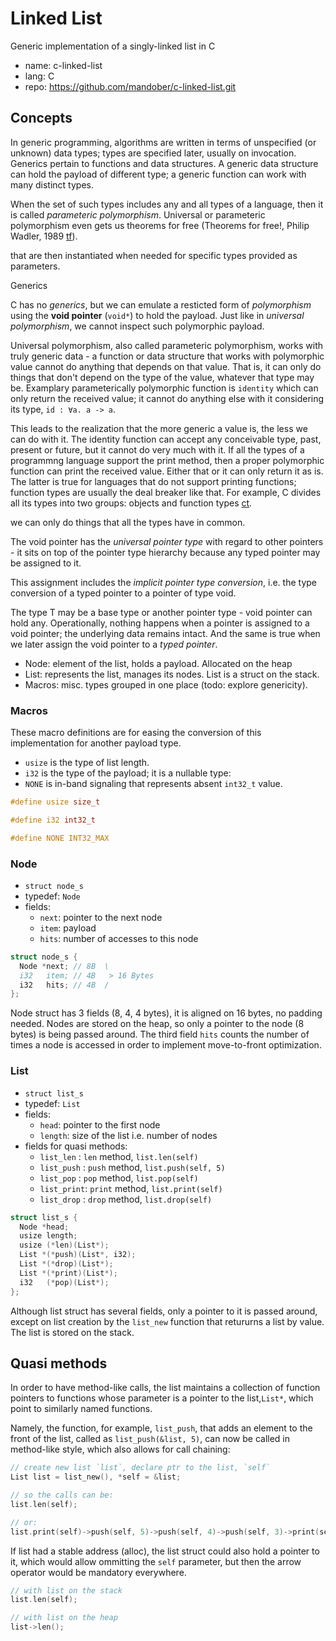 # Linked List

Generic implementation of a singly-linked list in C

- name: c-linked-list
- lang: C
- repo: https://github.com/mandober/c-linked-list.git

## Concepts

In generic programming, algorithms are written in terms of unspecified (or unknown) data types; types are specified later, usually on invocation. Generics pertain to functions and data structures. A generic data structure can hold the payload of different type; a generic function can work with many distinct types.

When the set of such types includes any and all types of a language, then it is called *parameteric polymorphism*. Universal or parameteric polymorphism even gets us theorems for free (Theorems for free!, Philip Wadler, 1989 [tf]).




that are then instantiated when needed for specific types provided as parameters. 

Generics

C has no *generics*, but we can emulate a resticted form of *polymorphism* using the **void pointer** (`void*`) to hold the payload. Just like in *universal polymorphism*, we cannot inspect such polymorphic payload.

Universal polymorphism, also called parameteric polymorphism, works with truly generic data - a function or data structure that works with polymorphic value cannot do anything that depends on that value. That is, it can only do things that don't depend on the type of the value, whatever that type may be. Examplary parameterically polymorphic function is `identity` which can only return the received value; it cannot do anything else with it considering its type, `id : ∀a. a -> a`.

This leads to the realization that the more generic a value is, the less we can do with it. The identity function can accept any conceivable type, past, present or future, but it cannot do very much with it. If all the types of a programmng language support the print method, then a proper polymorphic function can print the received value. Either that or it can only return it as is. The latter is true for languages that do not support printing functions; function types are usually the deal breaker like that. For example, C divides all its types into two groups: objects and function types [ct].


[ct]: https://en.cppreference.com/w/c/language/type#Type_groups
[tf]: https://dl.acm.org/doi/10.1145/99370.99404




we can only do things that all the types have in common.

The void pointer has the *universal pointer type* with regard to other pointers - it sits on top of the pointer type hierarchy because any typed pointer may be assigned to it.



This assignment includes the *implicit pointer type conversion*, i.e. the type conversion of a typed pointer to a pointer of type void.

The type T may be a base type or another pointer type - void pointer can hold any. Operationally, nothing happens when a pointer is assigned to a void pointer; the underlying data remains intact. And the same is true when we later assign the void pointer to a *typed pointer*.






- Node: element of the list, holds a payload. Allocated on the heap
- List: represents the list, manages its nodes. List is a struct on the stack.
- Macros: misc. types grouped in one place (todo: explore genericity).


### Macros
These macro definitions are for easing the conversion of this implementation for another payload type.

- `usize` is the type of list length.
- `i32` is the type of the payload; it is a nullable type:
- `NONE` is in-band signaling that represents absent `int32_t` value.

```c
#define usize size_t

#define i32 int32_t

#define NONE INT32_MAX
```



### Node

- `struct node_s`
- typedef: `Node`
- fields:
  - `next`: pointer to the next node
  - `item`: payload
  - `hits`: number of accesses to this node

```c
struct node_s {
  Node *next; // 8B  \
  i32   item; // 4B   > 16 Bytes
  i32   hits; // 4B  /
};
```

Node struct has 3 fields (8, 4, 4 bytes), it is aligned on 16 bytes, no padding needed. Nodes are stored on the heap, so only a pointer to the node (8 bytes) is being passed around. The third field `hits` counts the number of times a node is accessed in order to implement move-to-front optimization.



### List

- `struct list_s`
- typedef: `List`
- fields:
  - `head`: pointer to the first node
  - `length`: size of the list i.e. number of nodes
- fields for quasi methods:
  - `list_len`  : `len` method, `list.len(self)`
  - `list_push` : `push` method, `list.push(self, 5)`
  - `list_pop`  : `pop` method, `list.pop(self)`
  - `list_print`: `print` method, `list.print(self)`
  - `list_drop` : `drop` method, `list.drop(self)`


```c
struct list_s {
  Node *head;
  usize length;
  usize (*len)(List*);
  List *(*push)(List*, i32);
  List *(*drop)(List*);
  List *(*print)(List*);
  i32   (*pop)(List*);
};
```

Although list struct has several fields, only a pointer to it is passed around, except on list creation by the `list_new` function that retururns a list by value. The list is stored on the stack.


## Quasi methods
In order to have method-like calls, the list maintains a collection of function pointers to functions whose parameter is a pointer to the list,`List*`, which point to similarly named functions.

Namely, the function, for example, `list_push`, that adds an element to the front of the list, called as `list_push(&list, 5)`, can now be called in method-like style, which also allows for call chaining:

```c
// create new list `list`, declare ptr to the list, `self`
List list = list_new(), *self = &list;

// so the calls can be:
list.len(self);

// or:
list.print(self)->push(self, 5)->push(self, 4)->push(self, 3)->print(self);
```

If list had a stable address (alloc), the list struct could also hold a pointer to it, which would allow ommitting the `self` parameter, but then the arrow operator would be mandatory everywhere.

```c
// with list on the stack
list.len(self);

// with list on the heap
list->len();
```

